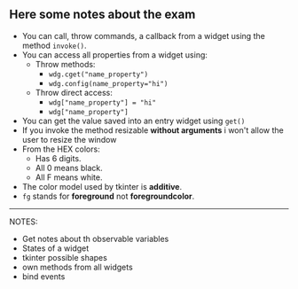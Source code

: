 ## Here some notes about the exam

- You can call, throw commands, a callback from a widget using the method `invoke()`.
- You can access all properties from a widget using:
    - Throw methods:
        - `wdg.cget("name_property")`
        - `wdg.config(name_property="hi")`
    - Throw direct access:
        - `wdg["name_property"] = "hi"`
        - `wdg["name_property"]`
- You can get the value saved into an entry widget using `get()`
- If you invoke the method resizable __without arguments__ i won't allow the user to resize the window
- From the HEX colors:
    - Has 6 digits.
    - All 0 means black.
    - All F means white.
- The color model used by tkinter is __additive__.
- `fg` stands for __foreground__ not __foregroundcolor__.


---

NOTES:

- Get notes about th observable variables
- States of a widget
- tkinter possible shapes
- own methods from all widgets
- bind events
